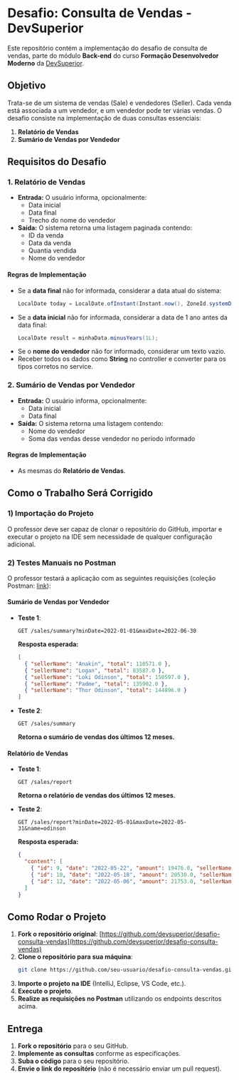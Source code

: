 # Desafio: Consulta de Vendas - DevSuperior

Este repositório contém a implementação do desafio de consulta de vendas, parte do módulo **Back-end** do curso **Formação Desenvolvedor Moderno** da [DevSuperior](https://devsuperior.com.br).

## Objetivo
Trata-se de um sistema de vendas (Sale) e vendedores (Seller). Cada venda está associada a um vendedor, e um vendedor pode ter várias vendas. O desafio consiste na implementação de duas consultas essenciais:

1. **Relatório de Vendas**
2. **Sumário de Vendas por Vendedor**

## Requisitos do Desafio

### 1. Relatório de Vendas

- **Entrada:** O usuário informa, opcionalmente:
  - Data inicial
  - Data final
  - Trecho do nome do vendedor
- **Saída:** O sistema retorna uma listagem paginada contendo:
  - ID da venda
  - Data da venda
  - Quantia vendida
  - Nome do vendedor

#### Regras de Implementação

- Se a **data final** não for informada, considerar a data atual do sistema:
  ```java
  LocalDate today = LocalDate.ofInstant(Instant.now(), ZoneId.systemDefault());
  ```
- Se a **data inicial** não for informada, considerar a data de 1 ano antes da data final:
  ```java
  LocalDate result = minhaData.minusYears(1L);
  ```
- Se o **nome do vendedor** não for informado, considerar um texto vazio.
- Receber todos os dados como **String** no controller e converter para os tipos corretos no service.

### 2. Sumário de Vendas por Vendedor

- **Entrada:** O usuário informa, opcionalmente:
  - Data inicial
  - Data final
- **Saída:** O sistema retorna uma listagem contendo:
  - Nome do vendedor
  - Soma das vendas desse vendedor no período informado

#### Regras de Implementação

- As mesmas do **Relatório de Vendas**.

## Como o Trabalho Será Corrigido

### 1) Importação do Projeto

O professor deve ser capaz de clonar o repositório do GitHub, importar e executar o projeto na IDE sem necessidade de qualquer configuração adicional.

### 2) Testes Manuais no Postman

O professor testará a aplicação com as seguintes requisições (coleção Postman: [link](https://www.getpostman.com/collections/dea7904f994cb87c3d12)):

#### **Sumário de Vendas por Vendedor**

- **Teste 1**:
  ```http
  GET /sales/summary?minDate=2022-01-01&maxDate=2022-06-30
  ```
  **Resposta esperada:**
  ```json
  [
    { "sellerName": "Anakin", "total": 110571.0 },
    { "sellerName": "Logan", "total": 83587.0 },
    { "sellerName": "Loki Odinson", "total": 150597.0 },
    { "sellerName": "Padme", "total": 135902.0 },
    { "sellerName": "Thor Odinson", "total": 144896.0 }
  ]
  ```

- **Teste 2**:
  ```http
  GET /sales/summary
  ```
  **Retorna o sumário de vendas dos últimos 12 meses.**

#### **Relatório de Vendas**

- **Teste 1**:
  ```http
  GET /sales/report
  ```
  **Retorna o relatório de vendas dos últimos 12 meses.**

- **Teste 2**:
  ```http
  GET /sales/report?minDate=2022-05-01&maxDate=2022-05-31&name=odinson
  ```
  **Resposta esperada:**
  ```json
  {
    "content": [
      { "id": 9, "date": "2022-05-22", "amount": 19476.0, "sellerName": "Loki Odinson" },
      { "id": 10, "date": "2022-05-18", "amount": 20530.0, "sellerName": "Thor Odinson" },
      { "id": 12, "date": "2022-05-06", "amount": 21753.0, "sellerName": "Loki Odinson" }
    ]
  }
  ```

## Como Rodar o Projeto

1. **Fork o repositório original**: [https://github.com/devsuperior/desafio-consulta-vendas](https://github.com/devsuperior/desafio-consulta-vendas)
2. **Clone o repositório para sua máquina**:
   ```sh
   git clone https://github.com/seu-usuario/desafio-consulta-vendas.git
   ```
3. **Importe o projeto na IDE** (IntelliJ, Eclipse, VS Code, etc.).
4. **Execute o projeto**.
5. **Realize as requisições no Postman** utilizando os endpoints descritos acima.

## Entrega

1. **Fork o repositório** para o seu GitHub.
2. **Implemente as consultas** conforme as especificações.
3. **Suba o código** para o seu repositório.
4. **Envie o link do repositório** (não é necessário enviar um pull request).






